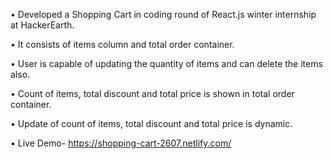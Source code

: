 • Developed a Shopping Cart in coding round of React.js winter internship at HackerEarth.

• It consists of items column and total order container.

• User is capable of updating the quantity of items and can delete the items also.

• Count of items, total discount and total price is shown in total order container.

• Update of count of items, total discount and total price is dynamic.

• Live Demo- https://shopping-cart-2607.netlify.com/
